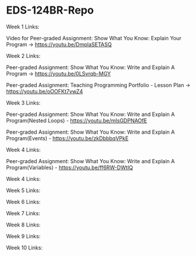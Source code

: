 # EDS-124BR-Repo

Week 1 Links:

Video for Peer-graded Assignment: Show What You Know: Explain Your Program -> https://youtu.be/DmplaSETASQ

Week 2 Links:

Peer-graded Assignment: Show What You Know: Write and Explain A Program -> https://youtu.be/0LSvrqb-MGY

Peer-graded Assignment: Teaching Programming Portfolio - Lesson Plan -> https://youtu.be/oOOFKt7vwZ4

Week 3 Links:

Peer-graded Assignment: Show What You Know: Write and Explain A Program(Nested Loops) - https://youtu.be/mIsGDPNAOfE

Peer-graded Assignment: Show What You Know: Write and Explain A Program(Events) - https://youtu.be/zkDbbbqVPkE

Week 4 Links:

Peer-graded Assignment: Show What You Know: Write and Explain A Program(Variables) - https://youtu.be/ff6RW-DWtIQ

Week 4 Links:

Week 5 Links:

Week 6 Links:

Week 7 Links:

Week 8 Links:

Week 9 Links:

Week 10 Links:
